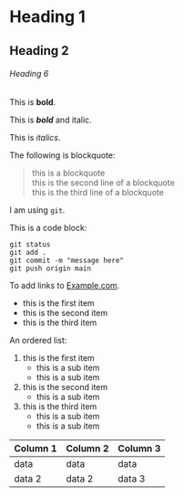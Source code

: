 # Heading 1

## Heading 2

###### Heading 6

This is **bold**.

This is ***bold*** and italic.

This is *italics*.

The following is blockquote:

> this is a blockquote  
> this is the second line of a blockquote  
> this is the third line of a blockquote

I am using `git`.

This is a code block:

```
git status
git add .
git commit -m "message here"
git push origin main
```

To add links to [Example.com](https://www.example.com).

* this is the first item
* this is the second item
* this is the third item

An ordered list:

1. this is the first item
	- this is a sub item
	- this is a sub item
1. this is the second item
	- this is a sub item
1. this is the third item
	- this is a sub item
	- this is a sub item

| Column 1 | Column 2 | Column 3 |
|----------|----------|----------|
| data	   | data     | data     |
| data 2   | data 2   | data 3   |

